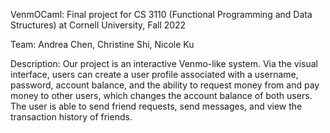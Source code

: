 VenmOCaml: Final project for CS 3110 (Functional Programming and Data Structures) at Cornell University, Fall 2022

Team: Andrea Chen, Christine Shi, Nicole Ku

Description: Our project is an interactive Venmo-like system. Via the visual interface, users can create a user profile associated with a username, password, account balance, and the ability to request money from and pay money to other users, which changes the account balance of both users. The user is able to send friend requests, send messages, and view the transaction history of friends.
